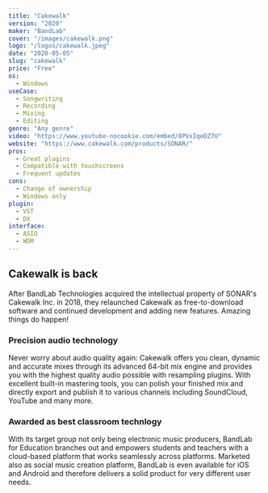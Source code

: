 ```yaml
---
title: "Cakewalk"
version: "2020"
maker: "BandLab"
cover: "/images/cakewalk.png"
logo: "/logos/cakewalk.jpeg"
date: "2020-05-05"
slug: "cakewalk"
price: "Free"
os:
  - Windows
useCase:
  - Songwriting
  - Recording
  - Mixing
  - Editing
genre: "Any genre"
video: "https://www.youtube-nocookie.com/embed/8PVxIqeDZ7U"
website: "https://www.cakewalk.com/products/SONAR/"
pros:
  - Great plugins
  - Compatible with touchscreens
  - Frequent updates
cons:
  - Change of ownership
  - Windows only
plugin:
  - VST
  - DX
interface:
  - ASIO
  - WDM
---
```


## Cakewalk is back

After BandLab Technologies acquired the intellectual property of SONAR's Cakewalk Inc. in 2018, they relaunched Cakewalk as free-to-download software and continued development and adding new features. Amazing things do happen!

### Precision audio technology

Never worry about audio quality again: Cakewalk offers you clean, dynamic and accurate mixes through its advanced 64-bit mix engine and provides you with the highest quality audio possible with resampling plugins. With excellent built-in mastering tools, you can polish your finished mix and directly export and publish it to various channels including SoundCloud, YouTube and many more.

### Awarded as best classroom technlogy

With its target group not only being electronic music producers, BandLab for Education branches out and empowers students and teachers with a cloud-based platform that works seamlessly across platforms. Marketed also as social music creation platform, BandLab is even available for iOS and Android and therefore delivers a solid product for very different user needs.
